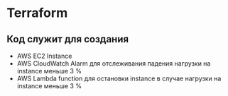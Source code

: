 # Terraform

## Код служит для создания

* AWS EC2 Instance
* AWS CloudWatch Alarm для отслеживания падения нагрузки на instance меньше 3 %
* AWS Lambda function для остановки instance в случае нагрузки на instance меньше 3 %